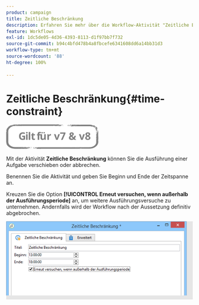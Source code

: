 ```yaml
---
product: campaign
title: Zeitliche Beschränkung
description: Erfahren Sie mehr über die Workflow-Aktivität "Zeitliche Beschränkung".
feature: Workflows
exl-id: 1dc5de05-4d36-4393-8113-d1f97bb7f732
source-git-commit: b94c4bfd478b4a8fbcefe6341608dd6a14bb31d3
workflow-type: tm+mt
source-wordcount: '88'
ht-degree: 100%

---
```


# Zeitliche Beschränkung{#time-constraint}

![](../../assets/common.svg)

Mit der Aktivität **Zeitliche Beschränkung** können Sie die Ausführung einer Aufgabe verschieben oder abbrechen.

Benennen Sie die Aktivität und geben Sie Beginn und Ende der Zeitspanne an.

Kreuzen Sie die Option **[!UICONTROL Erneut versuchen, wenn außerhalb der Ausführungsperiode]** an, um weitere Ausführungsversuche zu unternehmen. Andernfalls wird der Workflow nach der Aussetzung definitiv abgebrochen.

![](assets/s_user_scheduled_wait.png)
